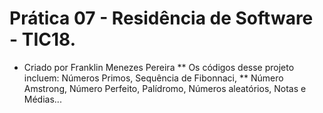 # Prática 07 - Residência de Software - TIC18.
* Criado por Franklin Menezes Pereira
** Os códigos desse projeto incluem: Números Primos, Sequência de Fibonnaci, 
** Número Amstrong, Número Perfeito, Palídromo, Números aleatórios, Notas e Médias... 
